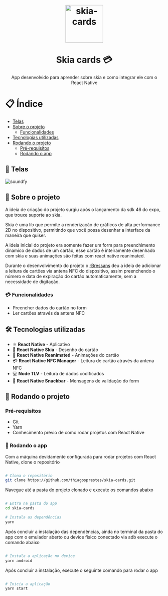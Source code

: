 <h1 align="center">
<br>
  <img src="https://user-images.githubusercontent.com/306134/146549218-b7959ad9-0107-4c1c-b439-b96c780f5230.png" width="auto" height="120" alt="skia-cards">
<br>
<br>
<b>
Skia cards 💳
</b>
</h1>

<p align="center">
App desenvolvido para aprender sobre skia e como integrar ele com o React Native
</p>

# 📋 Índice

- [Telas](#-Telas)
- [Sobre o projeto](#-Sobre-o-projeto)
  - [Funcionalidades](#-Funcionalidades)
- [Tecnologias utilizadas](#-Tecnologias-utilizadas)
- [Rodando o projeto](#-Rodando-o-projeto)
  - [Pré-requisitos](#-Pré-requisitos)
  - [Rodando o app](#-Rodando-o-app)

## 🎨 Telas

<img src=".github/soundfy-figma.png" alt="soundfy">

## 📃 Sobre o projeto

A ideia de criação do projeto surgiu após o lançamento da sdk 46 do expo, que trouxe suporte ao skia.

Skia é uma lib que permite a renderização de gráficos de alta performance 2D no dispositivo, permitindo que você possa desenhar a interface da maneira que quiser.

A ideia inicial do projeto era somente fazer um form para preenchimento dinamico de dados de um cartão, esse cartão é inteiramente desenhado com skia e suas animações são feitas com react native reanimated.

Durante o desenvolvimento do projeto o <a href="https://github.com/rBressans">rBressans</a> deu a ideia de adicionar a leitura de cartões via antena NFC do dispositivo, assim preenchendo o número e data de expiração do cartão automaticamente, sem a necessidade de digitação.

### 💳 Funcionalidades

- Preencher dados do cartão no form
- Ler cartões através da antena NFC

## 🛠 Tecnologias utilizadas

- ⚛ **React Native** - Aplicativo
- 🎨 **React Native Skia** - Desenho do cartão
- 🎇 **React Native Reanimated** - Animações do cartão
- 💳 **React Native NFC Manager** - Leitura de cartão através da antena NFC
- 💻 **Node TLV** - Leitura de dados codificados
- 💭 **React Native Snackbar** - Mensagens de validação do form

## 🚀 Rodando o projeto

### Pré-requisitos

- Git
- Yarn
- Conhecimento prévio de como rodar projetos com React Native

### 📲 Rodando o app

Com a máquina devidamente configurada para rodar projetos com React Native, clone o repositório

```bash

# Clona o repositório
git clone https://github.com/thiagosprestes/skia-cards.git

```

Navegue até a pasta do projeto clonado e execute os comandos abaixo

```bash

# Entra na pasta do app
cd skia-cards

# Instala as dependências
yarn

```

Após concluir a instalação das dependências, ainda no terminal da pasta do app com o emulador aberto ou device físico conectado via adb execute o comando abaixo

```bash

# Instala a aplicação no device
yarn android

```

Após concluir a instalação, execute o seguinte comando para rodar o app

```bash

# Inicia a aplicação
yarn start

```
